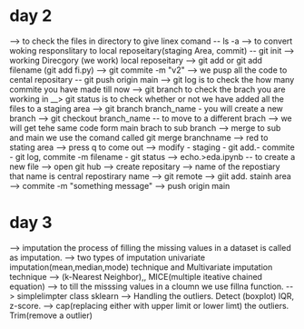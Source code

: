 
# day 2

--> to check the files in directory to give linex comand -- ls -a
--> to convert woking responslitary to local reposeitary(staging Area, commit) -- git init
--> working Direcgory (we work) local reposeitary
--> git add or git add filename (git add fi.py)
--> git commite -m "v2"
--> we pusp all the code to cental repositary -- git push origin main
--> git log is to check the how many commite you have made till now
--> git branch to check the brach you are working in
__> git status is to check whether or not we have added all the files to a staging area
--> git branch branch_name - you will create a new branch
--> git checkout branch_name -- to move to a different brach
--> we will get tehe same code form main brach to sub branch
--> merge to sub and main we use the comand called git merge branchname
--> red to stating area
--> press q to come out
--> modify - staging - git add.- commite - git log, commite -m filename - git status
--> echo.>eda.ipynb -- to create a new file
--> open git hub
--> create repositary
--> name of the repostiary that name is central repostirary name
--> git remote 
--> giit add. stainh area
--> commite -m "something message"
--> push origin main

# day 3

--> imputation the process of filling the missing values in a dataset is called as imputation.
--> two types of imputation univariate imputation(mean,median,mode) technique and Multivariate imputation technique
--> (k-Nearest Neighbor),, MICE(multiple iteative chained equation)
--> to till the misssing values in a cloumn we use fillna function.
--> simplelimpter class  sklearn
--> Handling the outliers. Detect (boxplot) IQR, z-score.
--> cap(replacing either with upper limit or lower limt) the outliers.  Trim(remove a outlier)

